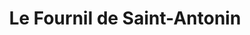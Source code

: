 ---
title: "Le Fournil de Saint-Antonin"
url: /pamiers/le-fournil-de-saint-antonin-rue-du-marechal-clauzel/
shop: Bäckerei
---